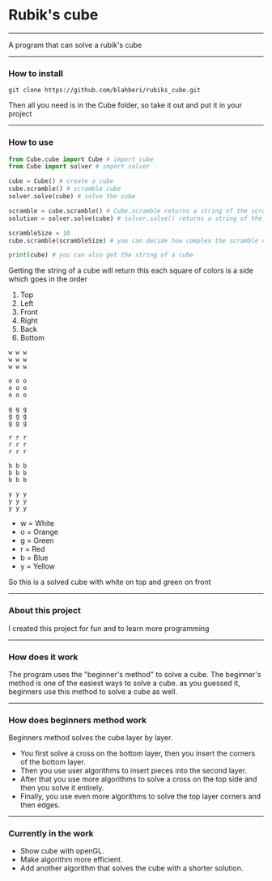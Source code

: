 # Rubik's cube

___
A program that can solve a rubik's cube

___
### How to install
`git clone https://github.com/blahberi/rubiks_cube.git`

Then all you need is in the Cube folder,
so take it out and put it in your project

___
### How to use
```python
from Cube.cube import Cube # import cube
from Cube import solver # import solver

cube = Cube() # create a cube
cube.scramble() # scramble cube
solver.solve(cube) # solve the cube
```
```python
scramble = cube.scramble() # Cube.scramble returns a string of the scramble
solution = solver.solve(cube) # solver.solve() returns a string of the solution
```
```python
scrambleSize = 10
cube.scramble(scrambleSize) # you can decide how complex the scramble will be. default of 20
```
```python
print(cube) # you can also get the string of a cube
```
Getting the string of a cube will return this
each square of colors is a side which goes in the order
1. Top
2. Left
3. Front
4. Right
5. Back
6. Bottom
```
w w w 
w w w 
w w w 

o o o 
o o o 
o o o 

g g g 
g g g 
g g g 

r r r 
r r r 
r r r 

b b b 
b b b 
b b b 

y y y 
y y y 
y y y 
```

- w = White
- o = Orange
- g = Green
- r = Red
- b = Blue
- y = Yellow

So this is a solved cube with white on top and green on front

___

### About this project
I created this project for fun and to learn more programming

___

### How does it work
The program uses the "beginner's method" to solve a cube.
The beginner's method is one of the easiest ways to solve a cube.
as you guessed it, beginners use this method to solve a cube as well.

___

### How does beginners method work
Beginners method solves the cube layer by layer.

- You first solve a cross on the bottom layer, then you insert the corners of the bottom layer.
- Then you use user algorithms to insert pieces into the second layer.
- After that you use more algorithms to solve a cross on the top side and then you solve it entirely.
- Finally, you use even more algorithms to solve the top layer corners and then edges.

___
### Currently in the work
- Show cube with openGL.
- Make algorithm more efficient.
- Add another algorithm that solves the cube with a shorter solution.
